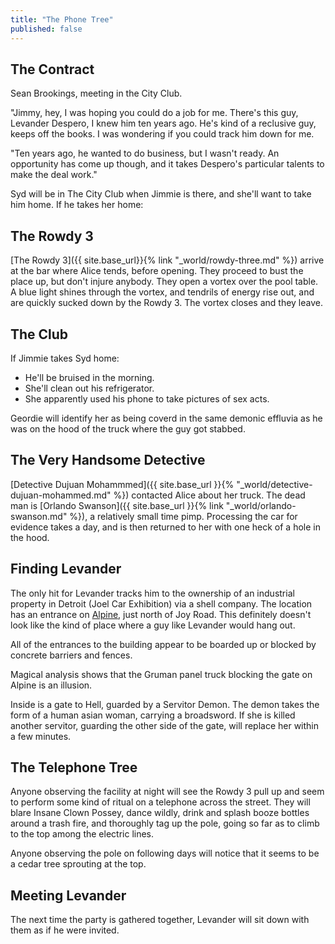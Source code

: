 ```yaml
---
title: "The Phone Tree"
published: false
---
```


## The Contract

Sean Brookings, meeting in the City Club.

"Jimmy, hey, I was hoping you could do a job for me.  There's this guy,
Levander Despero, I knew him ten years ago.  He's kind of a reclusive
guy, keeps off the books.  I was wondering if you could track him down
for me.

"Ten years ago, he wanted to do business, but I wasn't ready.  An
opportunity has come up though, and it takes Despero's particular
talents to make the deal work."

Syd will be in The City Club when Jimmie is there, and she'll want to take him
home.  If he takes her home:

## The Rowdy 3

[The Rowdy 3]({{ site.base_url}}{% link "_world/rowdy-three.md" %}) arrive at
the bar where Alice tends, before opening.  They proceed to bust the place up,
but don't injure anybody.  They open a vortex over the pool table.  A blue
light shines through the vortex, and tendrils of energy rise out, and are
quickly sucked down by the Rowdy 3.  The vortex closes and they leave.

## The Club

If Jimmie takes Syd home:

* He'll be bruised in the morning.
* She'll clean out his refrigerator.
* She apparently used his phone to take pictures of sex acts.

Geordie will identify her as being coverd in the same demonic effluvia as he
was on the hood of the truck where the guy got stabbed.


## The Very Handsome Detective

[Detective Dujuan Mohammmed]({{ site.base_url }}{%
"_world/detective-dujuan-mohammed.md" %}) contacted Alice about her
truck.  The dead man is [Orlando Swanson]({{ site.base_url }}{% link
"_world/orlando-swanson.md" %}), a relatively small time pimp.
Processing the car for evidence takes a day, and is then returned to her
with one heck of a hole in the hood.

## Finding Levander

The only hit for Levander tracks him to the ownership of an industrial
property in Detroit (Joel Car Exhibition) via a shell company.  The
location has an entrance on [Alpine](https://goo.gl/maps/zzFkHj1yua92),
just north of Joy Road.  This definitely doesn't look like the kind of
place where a guy like Levander would hang out.

All of the entrances to the building appear to be boarded up or blocked
by concrete barriers and fences.

Magical analysis shows that the Gruman panel truck blocking the gate on
Alpine is an illusion.

Inside is a gate to Hell, guarded by a Servitor Demon.  The demon takes
the form of a human asian woman, carrying a broadsword.  If she is
killed another servitor, guarding the other side of the gate, will
replace her within a few minutes.

## The Telephone Tree

Anyone observing the facility at night will see the Rowdy 3 pull up and
seem to perform some kind of ritual on a telephone across the street.
They will blare Insane Clown Possey, dance wildly, drink and splash booze
bottles around a trash fire, and thoroughly tag up the pole, going so
far as to climb to the top among the electric lines.

Anyone observing the pole on following days will notice that it seems to
be a cedar tree sprouting at the top.

## Meeting Levander

The next time the party is gathered together, Levander will sit down
with them as if he were invited.  
